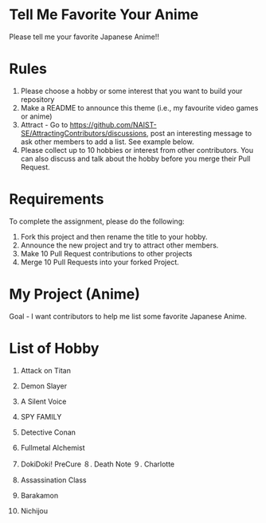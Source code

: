 # Tell Me Favorite Your Anime
Please tell me your favorite Japanese Anime!!


# Rules
1. Please choose a hobby or some interest that you want to build your repository
2. Make a README to announce this theme (i.e., my favourite video games or anime)
3. Attract - Go to https://github.com/NAIST-SE/AttractingContributors/discussions, post an interesting message to ask other members to add a list. See example below.
4. Please collect up to 10 hobbies or interest from other contributors. You can also discuss and talk about the hobby before you merge their Pull Request.

# Requirements
To complete the assignment, please do the following:
1. Fork this project and then rename the title to your hobby. 
2. Announce the new project and try to attract other members.
3. Make 10 Pull Request contributions to other projects
4. Merge 10 Pull Requests into your forked Project.

# My Project (Anime)
Goal - I want contributors to help me list some favorite Japanese Anime.

# List of Hobby
1. Attack on Titan
2. Demon Slayer
3. A Silent Voice
4. SPY FAMILY
5. Detective Conan
6. Fullmetal Alchemist
7. DokiDoki! PreCure
８. Death Note
９. Charlotte
10. Assassination Class
11. Barakamon

13. Nichijou



